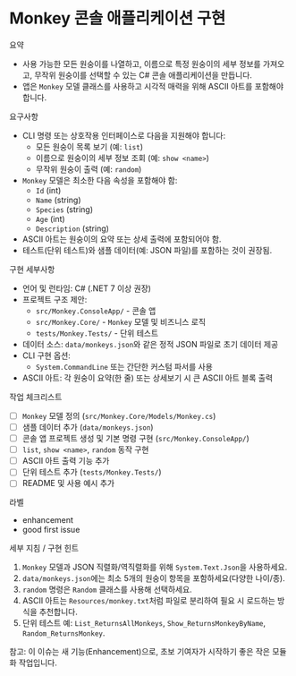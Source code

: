 # Monkey 콘솔 애플리케이션 구현

요약
- 사용 가능한 모든 원숭이를 나열하고, 이름으로 특정 원숭이의 세부 정보를 가져오고, 무작위 원숭이를 선택할 수 있는 C# 콘솔 애플리케이션을 만듭니다.
- 앱은 `Monkey` 모델 클래스를 사용하고 시각적 매력을 위해 ASCII 아트를 포함해야 합니다.

요구사항
- CLI 명령 또는 상호작용 인터페이스로 다음을 지원해야 합니다:
  - 모든 원숭이 목록 보기 (예: `list`)
  - 이름으로 원숭이의 세부 정보 조회 (예: `show <name>`)
  - 무작위 원숭이 출력 (예: `random`)
- `Monkey` 모델은 최소한 다음 속성을 포함해야 함:
  - `Id` (int)
  - `Name` (string)
  - `Species` (string)
  - `Age` (int)
  - `Description` (string)
- ASCII 아트는 원숭이의 요약 또는 상세 출력에 포함되어야 함.
- 테스트(단위 테스트)와 샘플 데이터(예: JSON 파일)를 포함하는 것이 권장됨.

구현 세부사항
- 언어 및 런타임: C# (.NET 7 이상 권장)
- 프로젝트 구조 제안:
  - `src/Monkey.ConsoleApp/` - 콘솔 앱
  - `src/Monkey.Core/` - `Monkey` 모델 및 비즈니스 로직
  - `tests/Monkey.Tests/` - 단위 테스트
- 데이터 소스: `data/monkeys.json`와 같은 정적 JSON 파일로 초기 데이터 제공
- CLI 구현 옵션:
  - `System.CommandLine` 또는 간단한 커스텀 파서를 사용
- ASCII 아트: 각 원숭이 요약(한 줄) 또는 상세보기 시 큰 ASCII 아트 블록 출력

작업 체크리스트
- [ ] `Monkey` 모델 정의 (`src/Monkey.Core/Models/Monkey.cs`)
- [ ] 샘플 데이터 추가 (`data/monkeys.json`)
- [ ] 콘솔 앱 프로젝트 생성 및 기본 명령 구현 (`src/Monkey.ConsoleApp/`)
- [ ] `list`, `show <name>`, `random` 동작 구현
- [ ] ASCII 아트 출력 기능 추가
- [ ] 단위 테스트 추가 (`tests/Monkey.Tests/`)
- [ ] README 및 사용 예시 추가

라벨
- enhancement
- good first issue

세부 지침 / 구현 힌트
1. `Monkey` 모델과 JSON 직렬화/역직렬화를 위해 `System.Text.Json`을 사용하세요.
2. `data/monkeys.json`에는 최소 5개의 원숭이 항목을 포함하세요(다양한 나이/종).
3. `random` 명령은 `Random` 클래스를 사용해 선택하세요.
4. ASCII 아트는 `Resources/monkey.txt`처럼 파일로 분리하여 필요 시 로드하는 방식을 추천합니다.
5. 단위 테스트 예: `List_ReturnsAllMonkeys`, `Show_ReturnsMonkeyByName`, `Random_ReturnsMonkey`.

참고: 이 이슈는 새 기능(Enhancement)으로, 초보 기여자가 시작하기 좋은 작은 모듈화 작업입니다.
